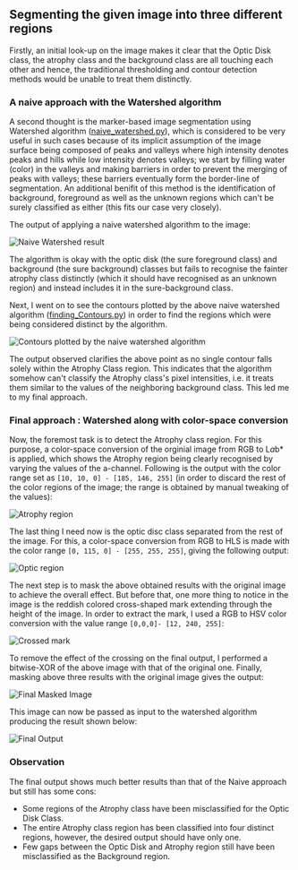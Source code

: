 ## Segmenting the given image into three different regions

Firstly,  an initial look-up on the image makes it clear that the Optic Disk class, the atrophy class and the background class are all touching each other and hence, the traditional thresholding and contour detection methods would be unable to treat them distinctly.

### A naive approach with the Watershed algorithm

A second thought is the marker-based image segmentation using Watershed algorithm ([naive_watershed.py](https://github.com/Saurav0074/Advenio/blob/master/naive_watershed.py)), which is considered to be very useful in such cases because of its implicit assumption of the image surface being composed of peaks and valleys where high intensity denotes peaks and hills while low intensity denotes valleys; we start by filling water (color) in the valleys and making barriers in order to prevent the merging of peaks with valleys; these barriers eventually form the border-line of segmentation. An additional benifit of this method is the identification of background, foreground as well as the unknown regions which can't be surely classified as either (this fits our case very closely).

The output of applying a naive watershed algorithm to the image:
 
 ![Naive Watershed result](output.png)
 
 The algorithm is okay with the optic disk (the sure foreground class) and background (the sure background) classes but fails to recognise the fainter atrophy class distinctly (which it should have recognised as an unknown region) and instead includes it in the sure-background class.
 
 Next, I went on to see the contours plotted by the above naive watershed algorithm ([finding_Contours.py](https://github.com/Saurav0074/Advenio/blob/master/finding_Contours.py)) in order to find the regions which were being considered distinct by the algorithm. 
 
 ![Contours plotted by the naive watershed algorithm](finding_Contours.png)
 
 The output observed clarifies the above point as no single contour falls solely within the Atrophy Class region. This indicates that the algorithm somehow can't classify the Atrophy class's pixel intensities, i.e. it treats them similar to the values of the neighboring background class. This led me to my final approach.

### Final approach : Watershed along with color-space conversion

Now, the foremost task is to detect the Atrophy class region. For this purpose, a color-space conversion of the orginial image from RGB to L*a*b* is applied, which shows the Atrophy region being clearly recognised by varying the values of the a-channel. Following is the output with the color range set as `[10, 10, 0] - [185, 146, 255]` (in order to discard the rest of the color regions of the image; the range is obtained by manual tweaking of the values):

![Atrophy region](atrophy.png)

The last thing I need now is the optic disc class separated from the rest of the image. For this, a color-space conversion from RGB to HLS is made with the color range `[0, 115, 0] - [255, 255, 255]`, giving the following output:

![Optic region](optic.png)

The next step is to mask the above obtained results with the original image to achieve the overall effect. But before that, one more thing to notice in the image is the reddish colored cross-shaped mark extending through the height of the image. In order to extract the mark, I used a RGB to HSV color conversion with the value range `[0,0,0]- [12, 240, 255]`:

![Crossed mark](cross_mark.png)

To remove the effect of the crossing on the final output, I performed a bitwise-XOR of the above image with that of the original one.
Finally, masking above three results with the original image gives the output:

![Final Masked Image](masking_result.png)
 


This image can now be passed as input to the watershed algorithm producing the result shown below:
 
 ![Final Output](final_output.png)
 
 ### Observation
 
 The final output shows much better results than that of the Naive approach but still has some cons:
 - Some regions of the Atrophy class have been misclassified for the Optic Disk Class.
 - The entire Atrophy class region has been classified into four distinct regions, however, the desired output should have only one.
 - Few gaps between the Optic Disk and Atrophy region still have been misclassified as the Background region.

 
